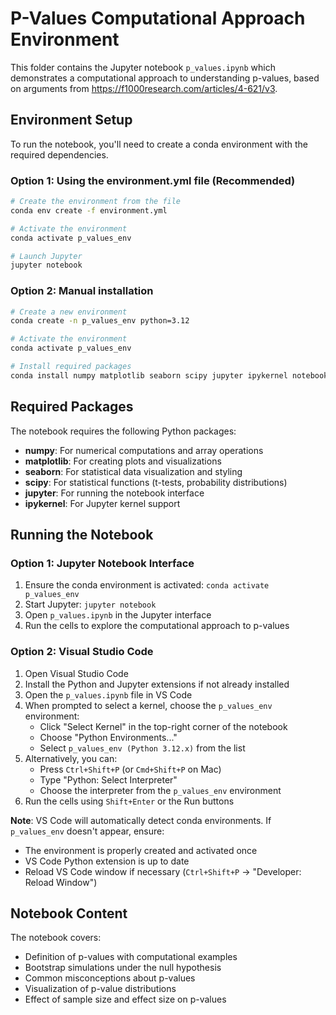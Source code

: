 # P-Values Computational Approach Environment

This folder contains the Jupyter notebook `p_values.ipynb` which demonstrates a computational approach to understanding p-values, based on arguments from https://f1000research.com/articles/4-621/v3.

## Environment Setup

To run the notebook, you'll need to create a conda environment with the required dependencies.

### Option 1: Using the environment.yml file (Recommended)

```bash
# Create the environment from the file
conda env create -f environment.yml

# Activate the environment
conda activate p_values_env

# Launch Jupyter
jupyter notebook
```

### Option 2: Manual installation

```bash
# Create a new environment
conda create -n p_values_env python=3.12

# Activate the environment
conda activate p_values_env

# Install required packages
conda install numpy matplotlib seaborn scipy jupyter ipykernel notebook
```

## Required Packages

The notebook requires the following Python packages:
- **numpy**: For numerical computations and array operations
- **matplotlib**: For creating plots and visualizations
- **seaborn**: For statistical data visualization and styling
- **scipy**: For statistical functions (t-tests, probability distributions)
- **jupyter**: For running the notebook interface
- **ipykernel**: For Jupyter kernel support

## Running the Notebook

### Option 1: Jupyter Notebook Interface

1. Ensure the conda environment is activated: `conda activate p_values_env`
2. Start Jupyter: `jupyter notebook`
3. Open `p_values.ipynb` in the Jupyter interface
4. Run the cells to explore the computational approach to p-values

### Option 2: Visual Studio Code

1. Open Visual Studio Code
2. Install the Python and Jupyter extensions if not already installed
3. Open the `p_values.ipynb` file in VS Code
4. When prompted to select a kernel, choose the `p_values_env` environment:
   - Click "Select Kernel" in the top-right corner of the notebook
   - Choose "Python Environments..."
   - Select `p_values_env (Python 3.12.x)` from the list
5. Alternatively, you can:
   - Press `Ctrl+Shift+P` (or `Cmd+Shift+P` on Mac)
   - Type "Python: Select Interpreter"
   - Choose the interpreter from the `p_values_env` environment
6. Run the cells using `Shift+Enter` or the Run buttons

**Note**: VS Code will automatically detect conda environments. If `p_values_env` doesn't appear, ensure:
- The environment is properly created and activated once
- VS Code Python extension is up to date
- Reload VS Code window if necessary (`Ctrl+Shift+P` → "Developer: Reload Window")

## Notebook Content

The notebook covers:
- Definition of p-values with computational examples
- Bootstrap simulations under the null hypothesis
- Common misconceptions about p-values
- Visualization of p-value distributions
- Effect of sample size and effect size on p-values
